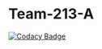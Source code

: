 # Team-213-A

[![Codacy Badge](https://api.codacy.com/project/badge/Grade/0807aaca55504f43acaccc77cf699abc)](https://app.codacy.com/gh/BuildForSDGCohort2/Team-213-A?utm_source=github.com&utm_medium=referral&utm_content=BuildForSDGCohort2/Team-213-A&utm_campaign=Badge_Grade_Settings)

